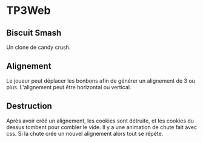 # TP3Web

## Biscuit Smash
Un clone de candy crush.

## Alignement
Le joueur peut déplacer les bonbons afin de générer un alignement de 3 ou plus. L'alignement peut être horizontal ou vertical.

## Destruction
Après avoir créé un alignement, les cookies sont détruite, et les cookies du dessus tombent pour combler le vide. Il y a une animation de chute fait avec css. Si la chute crée un nouvel alignement alors tout se répète.
